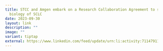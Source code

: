 ```yaml
---
title: STCC and Amgen embark on a Research Collaboration Agreement to study the
  biology of SCLC
date: 2023-09-30
layout: link
description: ""
image: ""
variant: tiptap
external: https://www.linkedin.com/feed/update/urn:li:activity:7114791176070725632/
---
```

